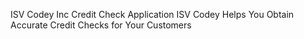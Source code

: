 ISV Codey Inc 
Credit Check Application
ISV Codey Helps You Obtain Accurate Credit Checks for Your Customers 
